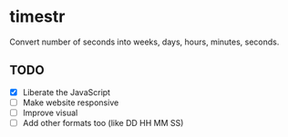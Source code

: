 timestr
=======

Convert number of seconds into weeks, days, hours, minutes, seconds.

TODO
----

- [x] Liberate the JavaScript
- [ ] Make website responsive
- [ ] Improve visual
- [ ] Add other formats too (like DD HH MM SS)
